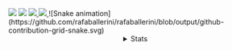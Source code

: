 <div> 
  <a href="https://www.youtube.com/c/vilão7" target="_blank"><img src="https://img.shields.io/badge/YouTube-FF0000?style=for-the-badge&logo=youtube&logoColor=white" target="_blank"></a>
  <a href="https://www.instagram.com/vilaoxyz/" target="_blank"><img src="https://img.shields.io/badge/-Instagram-%23E4405F?style=for-the-badge&logo=instagram&logoColor=white" target="_blank"></a>
  <a href="https://discord.com/users/201177991651393536" target="_blank"><img src="https://img.shields.io/badge/Discord-7289DA?style=for-the-badge&logo=discord&logoColor=white" target="_blank">  </a> 
  <a href = "https://twitter.com/Interessaram"><img src="https://img.shields.io/badge/twitter-%231DA1F2.svg?&style=for-the-badge&logo=twitter&logoColor=white" target="_blank">  </a>
  ![Snake animation](https://github.com/rafaballerini/rafaballerini/blob/output/github-contribution-grid-snake.svg)
  <details style='text-align: center;' align='center'>
    <summary> Stats </summary>
    <p style="text-align: center;"align="center"><a href="https://github.com/evilkaue"><img align="center" src="https://github-readme-stats.vercel.app/api?username=evilkaue&show_icons=true&include_all_commits=true&show_icons=true&title_color=fff&icon_color=79ff97&text_color=9f9f9f&bg_color=151515" alt="stats" /></a></p>
</div>
